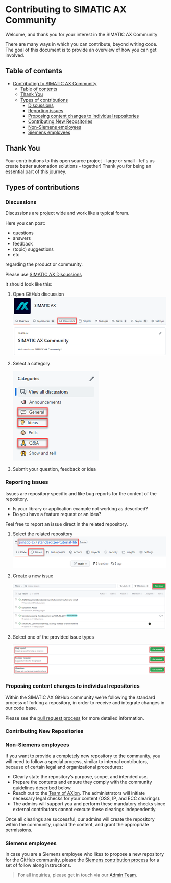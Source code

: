 # Contributing to SIMATIC AX Community

Welcome, and thank you for your interest in the SIMATIC AX Community

There are many ways in which you can contribute, beyond writing code. The goal of this document is to provide an overview of how you can get involved.

## Table of contents

- [Contributing to SIMATIC AX Community](#contributing-to-simatic-ax-community)
  - [Table of contents](#table-of-contents)
  - [Thank You](#thank-you)
  - [Types of contributions](#types-of-contributions)
    - [Discussions](#discussions)
    - [Reporting issues](#reporting-issues)
    - [Proposing content changes to individual repositories](#proposing-content-changes-to-individual-repositories)
    - [Contributing New Repositories](#contributing-new-repositories)
    - [Non-Siemens employees](#non-siemens-employees)
    - [Siemens employees](#siemens-employees)

## Thank You

Your contributions to this open source project - large or small - let´s us create better automation solutions - together! Thank you for being an essential part of this journey.

## Types of contributions

### Discussions

Discussions are project wide and work like a typical forum.

Here you can post:

- questions
- answers
- feedback
- (topic) suggestions
- etc

regarding the product or community.

Please use [SIMATIC AX Discussions](https://github.com/orgs/simatic-ax/discussions)

It should look like this:

1. Open GitHub discussion
   ![dis1](/docs/assets/images/dsicussions1.png)

2. Select a category

    ![dis2](/docs/assets/images/dsicussions2.png)

3. Submit your question, feedback or idea

### Reporting issues

Issues are repository specific and like bug reports for the content of the repository.

- Is your library or application example not working as described?
- Do you have a feature request or an idea?

Feel free to report an issue direct in the related repository.

1. Select the related repository
    ![iss1](/docs/assets/images/issues1.png)

2. Create a new issue

    ![iss2](/docs/assets/images/issues2.png)

3. Select one of the provided issue types

    ![iss3](/docs/assets/images/issues3.png)

### Proposing content changes to individual repositories

Within the SIMATIC AX GitHub community we're following the standard process of forking a repository, in order to receive and integrate changes in our code base.

Please see the [pull request process](/docs/PULL_REQUEST_PROCESS.md) for more detailed information.

### Contributing New Repositories

### Non-Siemens employees

If you want to provide a completely new repository to the community, you will need to follow a special process, similar to internal contributors, because of certain legal and organizational procedures:

- Clearly state the repository’s purpose, scope, and intended use.
- Prepare the contents and ensure they comply with the community guidelines described below.
- Reach out to the [Team of AXion](https://github.com/orgs/simatic-ax/teams/toa-teamofaxion). The administrators will initiate necessary legal checks for your content (OSS, IP, and ECC clearings).
- The admins will support you and perform these mandatory checks since external contributors cannot execute these clearings independently.

Once all clearings are successful, our admins will create the repository within the community, upload the content, and grant the appropriate permissions.

### Siemens employees

In case you are a Siemens employee who likes to propose a new repository for the GitHub community, please the [Siemens contribution process](https://code.siemens.com) for a set of follow along instructions.

> For all inquiries, please get in touch via our [Admin Team](https://github.com/orgs/simatic-ax/teams/toa-teamofaxion).
